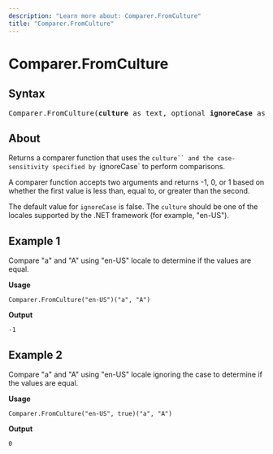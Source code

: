 ```yaml
---
description: "Learn more about: Comparer.FromCulture"
title: "Comparer.FromCulture"
---
```

# Comparer.FromCulture

## Syntax

<pre>
Comparer.FromCulture(<b>culture</b> as text, optional <b>ignoreCase</b> as nullable logical) as function
</pre>

## About

Returns a comparer function that uses the `culture`` and the case-sensitivity specified by `ignoreCase` to perform comparisons.

A comparer function accepts two arguments and returns -1, 0, or 1 based on whether the first value is less than, equal to, or greater than the second.

The default value for `ignoreCase` is false. The `culture` should be one of the locales supported by the .NET framework (for example, "en-US").

## Example 1

Compare "a" and "A" using "en-US" locale to determine if the values are equal.

**Usage**

```powerquery-m
Comparer.FromCulture("en-US")("a", "A")
```

**Output**

`-1`

## Example 2

Compare "a" and "A" using "en-US" locale ignoring the case to determine if the values are equal.

**Usage**

```powerquery-m
Comparer.FromCulture("en-US", true)("a", "A")
```

**Output**

`0`
